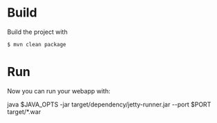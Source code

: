 # Build

Build the project with

    $ mvn clean package

# Run

Now you can run your webapp with:

java $JAVA_OPTS -jar target/dependency/jetty-runner.jar --port $PORT target/*.war